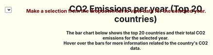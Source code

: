 <!DOCTYPE html>
<html style="background-color:Ivory;">
<head>
<style>
select {
  position: absolute;
  left: 50px;
  top: 100px;
}
h3 {
  position: absolute;
  left: 120px;
  top: 80px;
  color: #660000;
}

h4 {
  position: absolute;
  left: 120px;
  top: 120px;
}
.toolTip {
  position: absolute;
  display: none;
  min-width: 80px;
  height: auto;
  width: auto;
  background: rgba(0,0,0,0.6);
  visibility: hidden
  border-radius: 4px;
  padding: 10px;
  text-align: center;
  color: #fff;
  z-index: 10;
}
</style>
</head>
<body>
<meta charset="utf-8">

<!-- Load d3.js -->
<script src="https://d3js.org/d3.v4.js"></script>

<div class="header">
  <h1 style="text-align:center">CO2 Emissions per year (Top 20 countries)</h1>
</div>


<!-- Initialize a select button -->
<select id="selectButton"></select>

<div class="header">
  <h3 style="text-align:center">Make a selection from the dropdown list to view data for the selected year.</h3>
</div>

<div class="header">
  <h4 style="text-align:center">The bar chart below shows the top 20 countries and their total CO2 emissions for the selected year. <br> 
  Hover over the bars for more information related to the country's CO2 data.</h4>
</div>


<!-- Color Scale -->
<script src="https://d3js.org/d3-scale-chromatic.v1.min.js"></script>





<!-- Create a div where the graph will take place -->
<div id="my_dataviz"></div>

<script>

// set the dimensions and margins of the graph
var margin = {top: 160, right: 200, bottom: 100, left: 200},
    width = 1200 - margin.left - margin.right,
    height = 600 - margin.top - margin.bottom;

// append the svg object to the body of the page
var svg = d3.select("#my_dataviz")
  .append("svg")
    .attr("width", width + margin.left + margin.right)
    .attr("height", height + margin.top + margin.bottom)
  .append("g")
    .attr("transform",
          "translate(" + margin.left + "," + margin.top + ")");

var tooltip = d3.select("body").append("div").attr("class", "toolTip");

//Read the data
var data = d3.csv("https://raw.githubusercontent.com/owid/co2-data/master/owid-co2-data.csv", function(data) {

  var data = data.filter(function(d){ return d.iso_code != "" && d.iso_code != "OWID_WRL"})

  // var data =  // sort data
  // data.sort(function(b, a) {
  //   return a.co2 - b.co2;
  // }).slice(0,780);

// List of groups (here I have one group per column)
    // var allGroup = d3.map(data, function(d){return(d.year)}).keys()
    var allGroup = [];
    for (var i = 2019; i >= 1720; i--) {
        allGroup.push(i);
}

    // add the options to the button
    d3.select("#selectButton")
      .selectAll('myOptions')
      .data(allGroup)
      .enter()
      .append('option')
      .text(function (d) { return d; }) // text showed in the menu
      .attr("value", function (d) { return d; }) // corresponding value returned by the button

    // A color scale: one color for each group
    var myColor = d3.scaleOrdinal()
      .domain(allGroup)
      .range(d3.schemeSet2);

  var currData = data.filter(function(d){return d.year==allGroup[0]})
  .sort(function(b, a) {
    return a.co2 - b.co2;
  }).slice(0,20);

// Add X axis
  var x = d3.scaleLinear()
    .domain([0, 13000])
    .range([ 0, width]);
  svg.append("g")
    .attr("transform", "translate(0," + height + ")")
    .call(d3.axisBottom(x))
    .selectAll("text")
      .attr("transform", "translate(-10,0)rotate(-45)")
      .style("text-anchor", "end");

  svg.append("text")
    .attr("class", "x label")
    .attr("text-anchor", "end")
    .attr("x", 0.6*width)
    .attr("y", height + 50)
    .text("Total CO2 emissions");
  svg.append("text")
    .attr("class", "y label")
    .attr("text-anchor", "end")
    .attr("x", -0.5*height)
    .attr("y", -100)
    .attr("dy", ".75em")
    .attr("transform", "rotate(-90)")
    .text("Country");

  // Y axis
  var y = d3.scaleBand()
    .range([ 0, height ])
    .domain(currData.map(function(d) { return d.country; }))
    .padding(.1);
  svg.append("g")
    .call(d3.axisLeft(y))

  

  //Bars
  // var bars = svg.selectAll("myRect")
  //   .data(currData)
  //   .enter()
  //   .append("rect")
  //   .attr("x", x(0) )
  //   .attr("y", function(d) { return y(d.country); })
  //   .attr("width", function(d) { return x(d.co2); })
  //   .attr("height", y.bandwidth() )
  //   .attr("fill", "#69b3a2")
    var bars = svg.selectAll("myRect")
    .data(currData)
    .enter()
    .append("rect")
    .attr("class", "bar")
    .on("mouseover", onMouseOver)
    .on("mousemove", function(d){
            tooltip
              .style("left", d3.event.pageX - 50 + "px")
              .style("top", d3.event.pageY - 70 + "px")
              .style("display", "inline-block")
              .html("Emission: " + (parseInt(d.co2).toLocaleString("en")) + " | " + "Consumption: " + (parseInt(d.consumption_co2).toLocaleString("en")) + "<br>" + "Population: " + (parseInt(d.population).toLocaleString("en")) + " | " + "Emission per capita: " + (parseInt(d.co2_per_capita).toLocaleString("en")));
        })
    .on("mouseout", function(d){ tooltip.style("display", "none");
                                  d3.select(this).attr('class', 'bar');
                                        d3.select(this)
                                          .transition()
                                          .duration(400)
                                          .attr("opacity", 0.6);})
    .attr("x", x(0) )
    .attr("y", function(d) { return y(d.country); })
    .attr("width", function(d) { return x(0); })
    .attr("height", y.bandwidth() )
    .attr("fill", "#e68a19")
    .attr("opacity", 0.6)

    svg.selectAll("rect")
  .transition()
  .duration(600)
  .attr("x", function(d) { return x(0); })
  .attr("width", function(d) { return x(d.co2); })
  .delay(function(d,i){console.log(i) ; return(i*100)})

  svg.append("text")
     .attr('class', 'val') // add class to text label
     .attr('x', function() {
         return 100;
     })
     .attr('y', function() {
         return y(currData[0].country) - 20;
     })
     .text(function() {
         return [currData[0].country] + " is the country with most CO2 emissions in the year " + [currData[0].year] + "!";  // Value of the text
     });
    

    // A function that update the chart
    function update(selectedGroup) {

      // Create new data with the selection?
      // var dataFilter = data.filter(function(d){return d.year==selectedGroup})
  svg.selectAll('rect').remove();
  svg.selectAll('g').remove();
  svg.selectAll('text').remove();
  svg.selectAll('myRect').remove();
  svg.selectAll('svg').remove();
  

  var currData = data.filter(function(d){return d.year==selectedGroup})
  .sort(function(b, a) {
    return a.co2 - b.co2;
  }).slice(0,20);

// Add X axis
  var x = d3.scaleLinear()
    .domain([0, 13000])
    .range([ 0, width]);
  svg.append("g")
    .attr("transform", "translate(0," + height + ")")
    .call(d3.axisBottom(x))
    .selectAll("text")
      .attr("transform", "translate(-10,0)rotate(-45)")
      .style("text-anchor", "end");


  // Y axis
  var y = d3.scaleBand()
    .range([ 0, height ])
    .domain(currData.map(function(d) { return d.country; }))
    .padding(.1);
  svg.append("g")
    .call(d3.axisLeft(y))

  svg.append("text")
    .attr("class", "x label")
    .attr("text-anchor", "end")
    .attr("x", 0.6*width)
    .attr("y", height + 50)
    .text("Total CO2 emissions");
  svg.append("text")
    .attr("class", "y label")
    .attr("text-anchor", "end")
    .attr("x", -0.5*height)
    .attr("y", -100)
    .attr("dy", ".75em")
    .attr("transform", "rotate(-90)")
    .text("Country");

  //Bars
  var bars = svg.selectAll("myRect")
    .data(currData)
    .enter()
    .append("rect")
    .attr("class", "bar")
    .on("mouseover", onMouseOver)
    .on("mousemove", function(d){
            tooltip
              .style("left", d3.event.pageX - 50 + "px")
              .style("top", d3.event.pageY - 70 + "px")
              .style("display", "inline-block")
              .html("Emission: " + (parseInt(d.co2).toLocaleString("en")) + " | " + "Consumption: " + (parseInt(d.consumption_co2).toLocaleString("en")) + "<br>" + "Population: " + (parseInt(d.population).toLocaleString("en")) + " | " + "Emission per capita: " + (parseInt(d.co2_per_capita).toLocaleString("en")));
        })
    .on("mouseout", function(d){ tooltip.style("display", "none");
                                  d3.select(this).attr('class', 'bar');
                                        d3.select(this)
                                          .transition()
                                          .duration(400)
                                          .attr("opacity", 0.6);})
    .attr("x", x(0) )
    .attr("y", function(d) { return y(d.country); })
    .attr("width", function(d) { return x(0); })
    .attr("height", y.bandwidth() )
    .attr("fill", "#e68a19")
    .attr("opacity", 0.6)

    svg.selectAll("rect")
  .transition()
  .duration(600)
  .attr("x", function(d) { return x(0); })
  .attr("width", function(d) { return x(d.co2); })
  .delay(function(d,i){console.log(i) ; return(i*100)})

    svg.append("text")
     .attr('class', 'val') // add class to text label
     .attr('x', function() {
         return 100;
     })
     .attr('y', function() {
         return y(currData[0].country) - 20;
     })
     .text(function() {
         return [currData[0].country] + " is the country with most CO2 emissions in the year " + [currData[0].year] + "!";  // Value of the text
     });

    //   // Give these new data to update line
    //   line
    //       .datum(dataFilter)
    //       .transition()
    //       .duration(1000)
    //       .attr("d", d3.line()
    //         .x(function(d) { return x(d.year) })
    //         .y(function(d) { return y(+d.co2) })
    //       )
    //       .attr("stroke", function(d){ return myColor(selectedGroup) })
    }


    // When the button is changed, run the updateChart function
    d3.select("#selectButton").on("change", function(d) {
        // recover the option that has been chosen
        var selectedOption = d3.select(this).property("value")
        // run the updateChart function with this selected option
        update(selectedOption)
    })

function onMouseOver(d, i) {
    
    d3.select(this).attr('class', 'highlight');
    d3.select(this)
      .transition()
      .duration(400)
      .attr("opacity", 1);

    // svg.append("text")
    //  .attr('class', 'val') // add class to text label
    //  .attr('x', function() {
    //      return x(d.co2) + 10;
    //  })
    //  .attr('y', function() {
    //      return y(d.country) + 19;
    //  })
    //  .text(function() {
    //      return [d.co2];  // Value of the text
    //  });
}

function onMouseOut(d, i) {
        d3.select(this).attr('class', 'bar');
        d3.select(this)
          .transition()
          .duration(400)
          .attr("opacity", 0.6);

        // d3.selectAll('.val')
        //   .remove()
    }

})



</script>
</html>